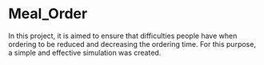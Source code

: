# Meal_Order
In this project, it is aimed to ensure that difficulties people have when ordering to  be reduced and decreasing the ordering time. For this purpose, a simple and effective simulation was created.
